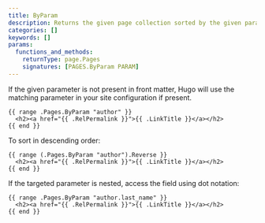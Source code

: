 ```yaml
---
title: ByParam
description: Returns the given page collection sorted by the given parameter in ascending order.
categories: []
keywords: []
params:
  functions_and_methods:
    returnType: page.Pages
    signatures: [PAGES.ByParam PARAM]
---
```


If the given parameter is not present in front matter, Hugo will use the matching parameter in your site configuration if present.

```go-html-template
{{ range .Pages.ByParam "author" }}
  <h2><a href="{{ .RelPermalink }}">{{ .LinkTitle }}</a></h2>
{{ end }}
```

To sort in descending order:

```go-html-template
{{ range (.Pages.ByParam "author").Reverse }}
  <h2><a href="{{ .RelPermalink }}">{{ .LinkTitle }}</a></h2>
{{ end }}
```

If the targeted parameter is nested, access the field using dot notation:

```go-html-template
{{ range .Pages.ByParam "author.last_name" }}
  <h2><a href="{{ .RelPermalink }}">{{ .LinkTitle }}</a></h2>
{{ end }}
```
